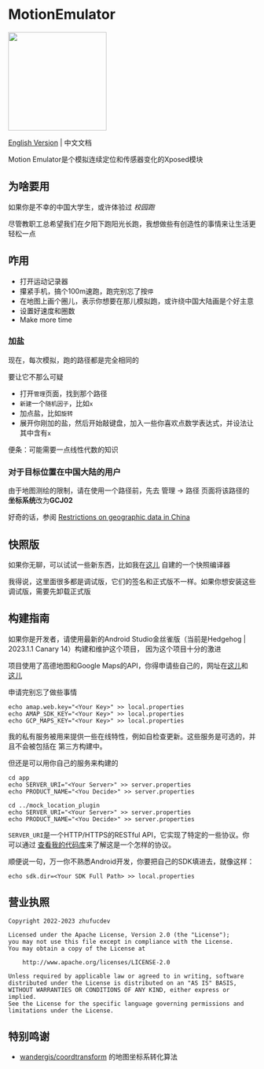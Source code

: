 # MotionEmulator

<img src="art/MotionEmulator.svg" width="200">

[English Version](README.md) | 中文文档

Motion Emulator是个模拟连续定位和传感器变化的Xposed模块

## 为啥要用

如果你是不幸的中国大学生，或许体验过 _校园跑_ 

尽管教职工总希望我们在夕阳下跑阳光长跑，我想做些有创造性的事情来让生活更轻松一点

## 咋用

* 打开运动记录器
* 攥紧手机，搞个100m速跑，跑完别忘了按`停`
* 在地图上画个圈儿，表示你想要在那儿模拟跑，或许绕中国大陆画是个好主意
* 设置好速度和圈数
* Make more time

### 加盐
现在，每次模拟，跑的路径都是完全相同的

要让它不那么可疑

* 打开`管理`页面，找到那个路径
* `新建`一个`随机因子`，比如`x`
* 加点盐，比如`旋转`
* 展开你刚加的盐，然后开始敲键盘，加入一些你喜欢点数学表达式，并设法让其中含有`x`

便条：可能需要一点线性代数的知识

### 对于目标位置在中国大陆的用户

由于地图测绘的限制，请在使用一个路径前，先去
管理 -> 路径 页面将该路径的**坐标系统**改为**GCJ02**

好奇的话，参阅
[Restrictions on geographic data in China](https://en.wikipedia.org/wiki/Restrictions_on_geographic_data_in_China)

## 快照版

如果你无聊，可以试试一些新东西，比如我在[这儿](https://build.zhufucdev.com/job/Motion%20Emulator/)
自建的一个快照编译器

我得说，这里面很多都是调试版，它们的签名和正式版不一样。如果你想安装这些 调试版，需要先卸载正式版

## 构建指南

如果你是开发者，请使用最新的Android Studio金丝雀版（当前是Hedgehog | 2023.1.1 Canary 14）构建和维护这个项目，
因为这个项目十分的激进

项目使用了高德地图和Google Maps的API，你得申请些自己的，网址在[这儿](https://console.amap.com/dev/key/app)和
[这儿](https://developers.google.com/maps/documentation/android-sdk/start)

申请完别忘了做些事情
```shell
echo amap.web.key="<Your Key>" >> local.properties
echo AMAP_SDK_KEY="<Your Key>" >> local.properties
echo GCP_MAPS_KEY="<Your Key>" >> local.properties
```

我的私有服务被用来提供一些在线特性，例如自检查更新。这些服务是可选的，并且不会被包括在
第三方构建中。

但还是可以用你自己的服务来构建的
```shell
cd app
echo SERVER_URI="<Your Server>" >> server.properties
echo PRODUCT_NAME="<You Decide>" >> server.properties

cd ../mock_location_plugin
echo SERVER_URI="<Your Server>" >> server.properties
echo PRODUCT_NAME="<You Decide>" >> server.properties
```

`SERVER_URI`是一个HTTP/HTTPS的RESTful API，它实现了特定的一些协议。你可以通过
[查看我的代码库](https://github.com/zhufucdev/api.zhufucdev)来了解这是一个怎样的协议。

顺便说一句，万一你不熟悉Android开发，你要把自己的SDK填进去，就像这样：
```shell
echo sdk.dir=<Your SDK Full Path> >> local.properties
```

## 营业执照

```
Copyright 2022-2023 zhufucdev

Licensed under the Apache License, Version 2.0 (the "License");
you may not use this file except in compliance with the License.
You may obtain a copy of the License at

    http://www.apache.org/licenses/LICENSE-2.0

Unless required by applicable law or agreed to in writing, software
distributed under the License is distributed on an "AS IS" BASIS,
WITHOUT WARRANTIES OR CONDITIONS OF ANY KIND, either express or implied.
See the License for the specific language governing permissions and
limitations under the License.
```

## 特别鸣谢

- [wandergis/coordtransform](https://github.com/wandergis/coordtransform) 的地图坐标系转化算法